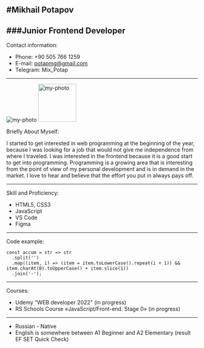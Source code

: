 #Mikhail Potapov
------------------------------
###Junior Frontend Developer
-------------------------------
Contact information:

* Phone: +90 505 766 1259
* E-mail: potapmg@gmail.com
* Telegram: Mix_Potap

********************************
![my-photo](/rsschool-cv/img/002.png "my-photo")
<img src="/rsschool-cv/img/002.png" alt= "my-photo" style="height: 100px; width: 100px;"/>

Briefly About Myself:

I started to get interested in web programming at the beginning of the year, because I was looking for a job that would not give me independence from where I traveled. I was interested in the frontend because it is a good start to get into programming. Programming is a growing area that is interesting from the point of view of my personal development and is in demand in the market.
I love to hear and believe that the effort you put in always pays off.

***************************
Skill and Proficiency:
* HTML5, CSS3
* JavaScript 
* VS Code
* Figma
***************************
Code example:

```
const accum = str => str
  .split('')
  .map((item, i) => (item = item.toLowerCase().repeat(i + 1)) && item.charAt(0).toUpperCase() + item.slice(1))
  .join('-');

```
**********************
Courses:
* Udemy "WEB developer 2022" (in progress)
* RS Schools Course «JavaScript/Front-end. Stage 0» (in progress)

**********************
* Russian - Native
*  English is somewhere between A1 Beginner and A2 Elementary (result  EF SET Quick Check)
